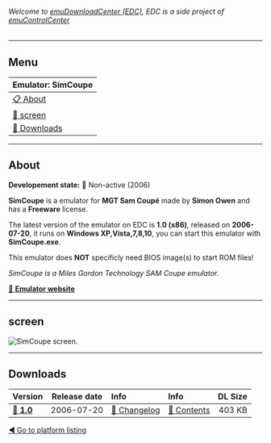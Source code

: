 ###### Welcome to [emuDownloadCenter (EDC)](https://github.com/PhoenixInteractiveNL/emuDownloadCenter/wiki/), EDC is a side project of [emuControlCenter](https://github.com/PhoenixInteractiveNL/emuControlCenter/wiki/)
***
## Menu
| **Emulator: SimCoupe** |
|:---------|
| [:clipboard: About](#about) |
| [:sunrise: screen](#screen) |
| [:floppy_disk: Downloads](#downloads) |
***
## About
**Developement state:** :red_circle: Non-active (2006)

**SimCoupe** is a emulator for **MGT Sam Coupé** made by **Simon Owen** and has a **Freeware** license.

The latest version of the emulator on EDC is **1.0 (x86)**, released on **2006-07-20**, it runs on **Windows XP,Vista,7,8,10**, you can start this emulator with **SimCoupe.exe**.

This emulator does **NOT** specificly need BIOS image(s) to start ROM files!

_SimCoupe is a Miles Gordon Technology SAM Coupe emulator._

[:link: **Emulator website**](http://simcoupe.org)
***
## screen
![](https://raw.githubusercontent.com/PhoenixInteractiveNL/emuDownloadCenter/master/hooks/simcoupe/emulator_screen_01.jpg "SimCoupe screen.")
***
## Downloads
| Version  | Release date  | Info       | Info       | DL Size    |
|:---------|:-------------:|:-----------|:-----------|-----------:|
| [:floppy_disk: **1.0**](https://github.com/PhoenixInteractiveNL/edc-repo0005/raw/master/simcoupe/1.0.7z) | 2006-07-20 | [:page_facing_up: Changelog](https://github.com/PhoenixInteractiveNL/edc-repo0005/blob/master/simcoupe/1.0_changelog.txt) | [:mag_right: Contents](https://github.com/PhoenixInteractiveNL/edc-repo0005/blob/master/simcoupe/1.0_contents.txt) | 403 KB |

[:arrow_backward: Go to platform listing](https://github.com/PhoenixInteractiveNL/emuDownloadCenter/wiki/EDC-Platform-List)
